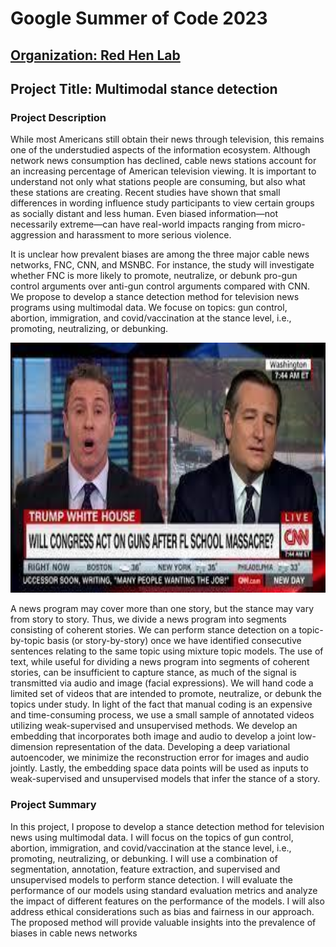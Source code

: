 # Google Summer of Code 2023

## [Organization: Red Hen Lab](https://www.redhenlab.org/home)
## Project Title:   Multimodal stance detection

### Project Description
While most Americans still obtain their news through television, this remains one of the understudied aspects of the information ecosystem. Although network news consumption has declined, cable news stations account for an increasing percentage of American television viewing. It is important to understand not only what stations people are consuming, but also what these stations are creating. Recent studies have shown that small differences in wording influence study participants to view certain groups as socially distant and less human. Even biased information—not necessarily extreme—can have real-world impacts ranging from micro-aggression and harassment to more serious violence. 

It is unclear how prevalent biases are among the three major cable news networks, FNC, CNN, and MSNBC. For instance, the study will investigate whether FNC is more likely to promote, neutralize, or debunk pro-gun control arguments over anti-gun control arguments compared with CNN. We propose to develop a stance detection method for television news programs using multimodal data. We focuse on topics: gun control, abortion, immigration, and covid/vaccination at the stance level, i.e., promoting, neutralizing, or debunking. 

<p align="center">
    <img width="800" height="400" src="sample_img.jpg" alt="Material Bread logo">
</p>

A news program may cover more than one story, but the stance may vary from story to story. Thus, we divide a news program into segments consisting of coherent stories. We can perform stance detection on a topic-by-topic basis (or story-by-story) once we have identified consecutive sentences relating to the same topic using mixture topic models. The use of text, while useful for dividing a news program into segments of coherent stories, can be insufficient to capture stance, as much of the signal is transmitted via audio and image (facial expressions). We will hand code a limited set of videos that are intended to promote, neutralize, or debunk the topics under study. In light of the fact that manual coding is an expensive and time-consuming process, we use a small sample of annotated videos utilizing weak-supervised and unsupervised methods. We develop an embedding that incorporates both image and audio to develop a joint low-dimension representation of the data. Developing a deep variational autoencoder, we minimize the reconstruction error for images and audio jointly. Lastly, the embedding space data points will be used as inputs to weak-supervised and unsupervised models that infer the stance of a story.

### Project Summary
In this project, I propose to develop a stance detection method for television news using multimodal data. I will focus on the topics of gun control, abortion, immigration, and covid/vaccination at the stance level, i.e., promoting, neutralizing, or debunking. I will use a combination of segmentation, annotation, feature extraction, and supervised and unsupervised models to perform stance detection. I will evaluate the performance of our models using standard evaluation metrics and analyze the impact of different features on the performance of the models. I will also address ethical considerations such as bias and fairness in our approach. The proposed method will provide valuable insights into the prevalence of biases in cable news networks
